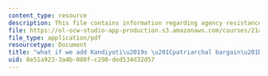 ```yaml
---
content_type: resource
description: This file contains information regarding agency resistance.
file: https://ol-ocw-studio-app-production.s3.amazonaws.com/courses/21a-231j-gender-sexuality-and-society-spring-2006/8e51a9233a4b080fc290ded534d32d57_MIT21A_213JS06_agncy_resi.pdf
file_type: application/pdf
resourcetype: Document
title: "what if we add Kandiyoti\u2019s \u201Cpatriarchal bargain\u201D into discussion"
uid: 8e51a923-3a4b-080f-c290-ded534d32d57
---
```

